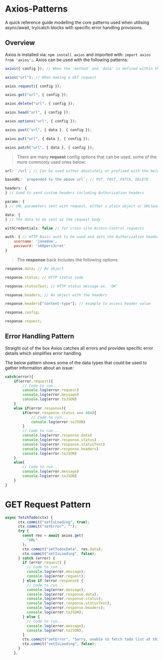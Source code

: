 # Axios-Patterns

A quick reference guide modelling the core patterns used when utilising async/await, try/catch blocks with specific error handling provisions.

## Overview

Axios is installed via: `npm install axios` and imported with: `import axios from 'axios';`.
Axios can be used with the following patterns:

```js
axios({ config }); // When the 'method' and 'data' is defined within the config object

axios("url"); // When making a GET request

axios.request({ config });

axios.get("url", { config });

axios.delete("url", { config });

axios.head("url", { config });

axios.options("url", { config });

axios.post("url", { data }, { config });

axios.put("url", { data }, { config });

axios.patch("url", { data }, { config });
```

> There are many **request** config options that can be used, some of the more commonly used ones below:

```js
url: `/url`; // Can be used either absolutely or prefixed with the below baseURL

baseURL: `prepended to the above url`; // PUT, POST, PATCH, DELETE

headers: {
} // Used to send custom headers including Authorization headers

params: {
} // URL parameters sent with request, either a plain object or URLSearchParams object

data: {
} // The data to be sent as the request body

withCredentials: false // for cross-site Access-Control requests

auth: { // HTTP Basic auth to be used and sets the Authorization header
    username: 'janedoe',
    password: 's00pers3cret'
}


```

> The **response** back includes the following options:

```js
response.data; // An object

response.status; // HTTP status code

response.statusText; // HTTP status message ex. 'OK'

response.headers; // An object with the headers

response.headers["content-type"]; // example to access header value

response.config;

response.request;
```

## Error Handling Pattern

Straight out of the box Axios catches all errors and provides specific error details which simplifies error handling.

The below pattern shows some of the data types that could be used to gather information about an issue:

```js
catch(error){
    if(error.request){
        // Code to run...
        console.log(error.request)
        console.log(error.message)
        console.log(error.toJSON)
    }
    else if(error.response){
        if(error.response.status === 404){
            // Code to run...
            console.log(error.toJSON)
        }
        // Code to run...
        console.log(error.response.data)
        console.log(error.response.status)
        console.log(error.response.statusText)
        console.log(error.response.headers)
        console.log(error.toJSON)
    }
    else{
        // Code to run...
        console.log(error.message)
        console.log(error.toJSON)
    }
}

```

# GET Request Pattern

```js
async fetchTodo(ctx) {
      ctx.commit("setIsLoading", true);
      ctx.commit("setError", "");
      try {
        const res = await axios.get(
          "URL"
        );
        ctx.commit("setTodosData", res.data);
        ctx.commit("setIsLoading", false);
      } catch (error) {
        if (error.request) {
          // Code to run...
          console.log(error.message);
          console.log(error.request);
        } else if (error.response) {
          // Code to run...
          console.log(error.message);
          console.log(error.response.data);
          console.log(error.response.status);
          console.log(error.response.statusText);
          console.log(error.response.headers);
          console.log(error.toJSON);
        } else {
          // Code to run...
          console.log(error.message);
          console.log(error.toJSON);
        }
        ctx.commit("setError", "Sorry, unable to fetch todo list at this time");
        ctx.commit("setIsLoading", false);
      }
    },

```

